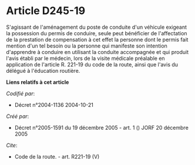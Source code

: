 # Article D245-19

S'agissant de l'aménagement du poste de conduite d'un véhicule exigeant la possession du permis de conduire, seule peut
bénéficier de l'affectation de la prestation de compensation à cet effet la personne dont le permis fait mention d'un tel
besoin ou la personne qui manifeste son intention d'apprendre à conduire en utilisant la conduite accompagnée et qui produit
l'avis établi par le médecin, lors de la visite médicale préalable en application de l'article R. 221-19 du code de la route,
ainsi que l'avis du délégué à l'éducation routière.

**Liens relatifs à cet article**

_Codifié par_:

  - Décret n°2004-1136 2004-10-21

_Créé par_:

  - Décret n°2005-1591 du 19 décembre 2005 - art. 1 () JORF 20 décembre 2005

_Cite_:

  - Code de la route. - art. R221-19 (V)
